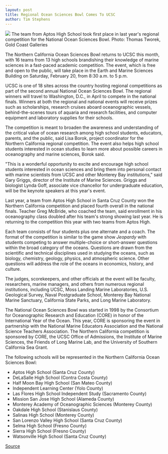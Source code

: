 ```yaml
---
layout: post
title: Regional Ocean Sciences Bowl Comes To UCSC
author: Tim Stephens
---
```


![][3] The team from Aptos High School took first place in last year's regional competition for the National Ocean Sciences Bowl. Photo: Thomas Tworek, Gold Coast Galleries

The Northern California Ocean Sciences Bowl returns to UCSC this month, with 16 teams from 13 high schools brandishing their knowledge of marine sciences in a fast-paced academic competition. The event, which is free and open to the public, will take place in the Earth and Marine Sciences Building on Saturday, February 20, from 8:30 a.m. to 5 p.m.

UCSC is one of 18 sites across the country hosting regional competitions as part of the second annual National Ocean Sciences Bowl. The regional winners will travel to Washington, D.C., in April to compete in the national finals. Winners at both the regional and national events will receive prizes such as scholarships, research cruises aboard oceanographic vessels, behind-the-scenes tours of aquaria and research facilities, and computer equipment and laboratory supplies for their schools.

The competition is meant to broaden the awareness and understanding of the critical value of ocean research among high school students, educators, parents, and the public, said Lisa Borok, project coordinator for the Northern California regional competition. The event also helps high school students interested in ocean studies to learn more about possible careers in oceanography and marine sciences, Borok said.

"This is a wonderful opportunity to excite and encourage high school students interested in ocean sciences and bring them into personal contact with marine scientists from UCSC and other Monterey Bay institutions," said Gary Griggs, director of the Institute of Marine Sciences. Griggs and biologist Lynda Goff, associate vice chancellor for undergraduate education, will be the keynote speakers at this year's event.

Last year, a team from Aptos High School in Santa Cruz County won the Northern California competition and placed fourth overall in the national finals. Teacher Greg McBride, who coached the team, said enrollment in his oceanography class doubled after his team's strong showing last year. He is returning to the competition this year with two teams from Aptos High.

Each team consists of four students plus one alternate and a coach. The format of the competition is similar to the game show _Jeopardy_ with students competing to answer multiple-choice or short-answer questions within the broad category of the oceans. Questions are drawn from the scientific and technical disciplines used in studying the oceans, such as biology, chemistry, geology, physics, and atmospheric science. Other questions will address the role of the oceans in economics, history, and culture.

The judges, scorekeepers, and other officials at the event will be faculty, researchers, marine managers, and others from numerous regional institutions, including UCSC, Moss Landing Marine Laboratories, U.S. Geological Survey, Naval Postgraduate School, Monterey Bay National Marine Sanctuary, California State Parks, and Long Marine Laboratory.

The National Ocean Sciences Bowl was started in 1998 by the Consortium for Oceanographic Research and Education (CORE) in honor of the International Year of the Ocean. This year, CORE is sponsoring the event in partnership with the National Marine Educators Association and the National Science Teachers Association. The Northern California competition is sponsored by CORE, the UCSC Office of Admissions, the Institute of Marine Sciences, the Friends of Long Marine Lab, and the University of Southern California Sea Grant.

The following schools will be represented in the Northern California Ocean Sciences Bowl:
* Aptos High School (Santa Cruz County)
* DeLaSalle High School (Contra Costa County)
* Half Moon Bay High School (San Mateo County)
* Independent Learning Center (Yolo County)
* Las Flores High School Independent Study (Sacramento County)
* Mission San Jose High School (Alameda County)
* Monterey Academy of Oceanographic Sciences (Monterey County)
* Oakdale High School (Stanislaus County)
* Salinas High School (Monterey County)
* San Lorenzo Valley High School (Santa Cruz County)
* Selma High School (Fresno County)
* Sierra High School (Fresno County)
* Watsonville High School (Santa Cruz County)

[3]: http://www1.ucsc.edu/oncampus/currents/97-98/art/bowl.aptos.98-03-09.gif

[Source](http://www1.ucsc.edu/oncampus/currents/98-99/02-15/ocean.htm "Permalink to UCSC to host Ocean Sciences Bowl; 02-15-99")
